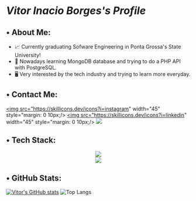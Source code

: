 # *Vitor Inacio Borges's Profile*

## • About Me:
- 📈 Currently graduating Sofware Engineering in Ponta Grossa's State University!
- 📖 Nowadays learning MongoDB database and trying to do a PHP API with PostgreSQL.
- 🖥️ Very interested by the tech industry and trying to learn more everyday.

## • Contact Me:

<a href="https://instagram.com/vitor.inaciob"> <img src="https://skillicons.dev/icons?i=instagram" width="45" style="margin: 0 10px;/> </a>
<a href="https://www.linkedin.com/in/vitor-inacio-borges/"> <img src="https://skillicons.dev/icons?i=linkedin" width="45" style="margin: 0 10px;/> </a>
<a href="mailto:vitorinacioborgesdev@gmail.com"> <img src="https://skillicons.dev/icons?i=gmail"/> </a>


## • Tech Stack:
<div align="center">
  <img src="https://skillicons.dev/icons?i=java,js,nodejs,mongodb,html,laravel,postgresql" /> <br>
  <img src="https://skillicons.dev/icons?i=git,github,php,ubuntu,c,css,linux" />
</div>

## • GitHub Stats:
[![Vitor's GitHub stats](https://github-readme-stats.vercel.app/api?username=VitorInacioBorges&theme=dark)](https://github.com/anuraghazra/github-readme-stats)
![Top Langs](https://github-readme-stats.vercel.app/api/top-langs/?username=VitorInacioBorges&layout=compact&theme=dark)
